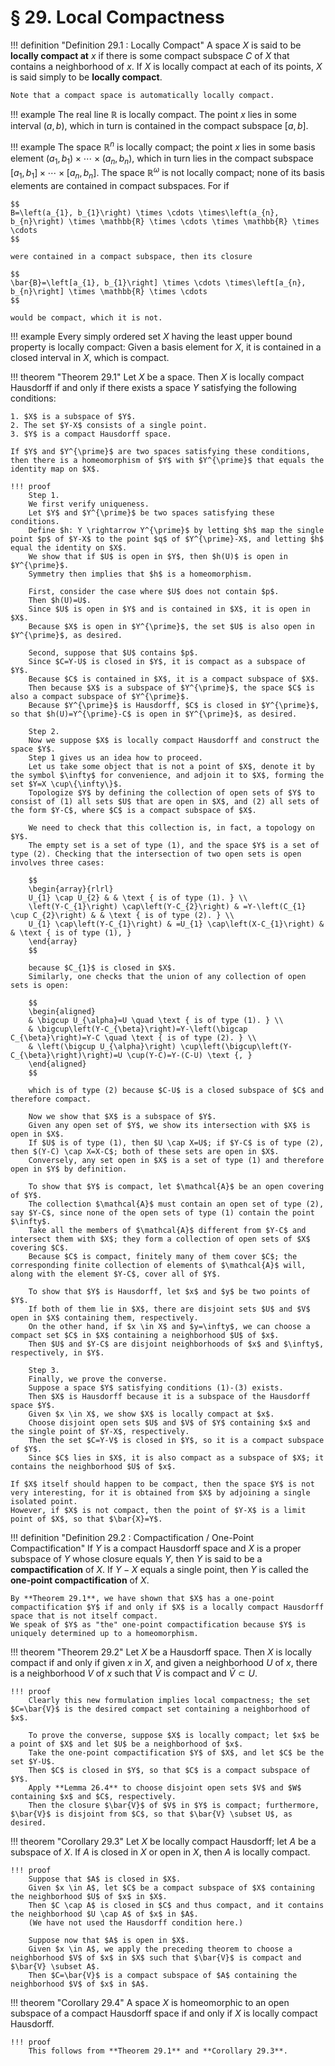 # § 29. Local Compactness

!!! definition "Definition 29.1 : Locally Compact"
    A space $X$ is said to be **locally compact at** $x$ if there is some compact subspace $C$ of $X$ that contains a neighborhood of $x$.
    If $X$ is locally compact at each of its points, $X$ is said simply to be **locally compact**.

    Note that a compact space is automatically locally compact.

!!! example
    The real line $\mathbb{R}$ is locally compact.
    The point $x$ lies in some interval $(a, b)$, which in turn is contained in the compact subspace $[a, b]$.

!!! example
    The space $\mathbb{R}^{n}$ is locally compact; the point $x$ lies in some basis element $\left(a_{1}, b_{1}\right) \times \cdots \times\left(a_{n}, b_{n}\right)$, which in turn lies in the compact subspace $\left[a_{1}, b_{1}\right] \times \cdots \times\left[a_{n}, b_{n}\right]$.
    The space $\mathbb{R}^{\omega}$ is not locally compact; none of its basis elements are contained in compact subspaces. For if

    $$
    B=\left(a_{1}, b_{1}\right) \times \cdots \times\left(a_{n}, b_{n}\right) \times \mathbb{R} \times \cdots \times \mathbb{R} \times \cdots
    $$
    
    were contained in a compact subspace, then its closure

    $$
    \bar{B}=\left[a_{1}, b_{1}\right] \times \cdots \times\left[a_{n}, b_{n}\right] \times \mathbb{R} \times \cdots
    $$

    would be compact, which it is not.

!!! example
    Every simply ordered set $X$ having the least upper bound property is locally compact: Given a basis element for $X$, it is contained in a closed interval in $X$, which is compact.

!!! theorem "Theorem 29.1"
    Let $X$ be a space.
    Then $X$ is locally compact Hausdorff if and only if there exists a space $Y$ satisfying the following conditions:

    1. $X$ is a subspace of $Y$.
    2. The set $Y-X$ consists of a single point.
    3. $Y$ is a compact Hausdorff space.

    If $Y$ and $Y^{\prime}$ are two spaces satisfying these conditions, then there is a homeomorphism of $Y$ with $Y^{\prime}$ that equals the identity map on $X$.

    !!! proof
        Step 1.  
        We first verify uniqueness.
        Let $Y$ and $Y^{\prime}$ be two spaces satisfying these conditions.
        Define $h: Y \rightarrow Y^{\prime}$ by letting $h$ map the single point $p$ of $Y-X$ to the point $q$ of $Y^{\prime}-X$, and letting $h$ equal the identity on $X$.
        We show that if $U$ is open in $Y$, then $h(U)$ is open in $Y^{\prime}$.
        Symmetry then implies that $h$ is a homeomorphism.

        First, consider the case where $U$ does not contain $p$.
        Then $h(U)=U$.
        Since $U$ is open in $Y$ and is contained in $X$, it is open in $X$.
        Because $X$ is open in $Y^{\prime}$, the set $U$ is also open in $Y^{\prime}$, as desired.

        Second, suppose that $U$ contains $p$.
        Since $C=Y-U$ is closed in $Y$, it is compact as a subspace of $Y$.
        Because $C$ is contained in $X$, it is a compact subspace of $X$.
        Then because $X$ is a subspace of $Y^{\prime}$, the space $C$ is also a compact subspace of $Y^{\prime}$.
        Because $Y^{\prime}$ is Hausdorff, $C$ is closed in $Y^{\prime}$, so that $h(U)=Y^{\prime}-C$ is open in $Y^{\prime}$, as desired.

        Step 2.  
        Now we suppose $X$ is locally compact Hausdorff and construct the space $Y$.
        Step 1 gives us an idea how to proceed.
        Let us take some object that is not a point of $X$, denote it by the symbol $\infty$ for convenience, and adjoin it to $X$, forming the set $Y=X \cup\{\infty\}$.
        Topologize $Y$ by defining the collection of open sets of $Y$ to consist of (1) all sets $U$ that are open in $X$, and (2) all sets of the form $Y-C$, where $C$ is a compact subspace of $X$.

        We need to check that this collection is, in fact, a topology on $Y$.
        The empty set is a set of type (1), and the space $Y$ is a set of type (2). Checking that the intersection of two open sets is open involves three cases:

        $$
        \begin{array}{rlrl}
        U_{1} \cap U_{2} & & \text { is of type (1). } \\
        \left(Y-C_{1}\right) \cap\left(Y-C_{2}\right) & =Y-\left(C_{1} \cup C_{2}\right) & & \text { is of type (2). } \\
        U_{1} \cap\left(Y-C_{1}\right) & =U_{1} \cap\left(X-C_{1}\right) & & \text { is of type (1), }
        \end{array}
        $$

        because $C_{1}$ is closed in $X$.
        Similarly, one checks that the union of any collection of open sets is open:

        $$
        \begin{aligned}
        & \bigcup U_{\alpha}=U \quad \text { is of type (1). } \\
        & \bigcup\left(Y-C_{\beta}\right)=Y-\left(\bigcap C_{\beta}\right)=Y-C \quad \text { is of type (2). } \\
        & \left(\bigcup U_{\alpha}\right) \cup\left(\bigcup\left(Y-C_{\beta}\right)\right)=U \cup(Y-C)=Y-(C-U) \text {, }
        \end{aligned}
        $$

        which is of type (2) because $C-U$ is a closed subspace of $C$ and therefore compact.

        Now we show that $X$ is a subspace of $Y$.
        Given any open set of $Y$, we show its intersection with $X$ is open in $X$.
        If $U$ is of type (1), then $U \cap X=U$; if $Y-C$ is of type (2), then $(Y-C) \cap X=X-C$; both of these sets are open in $X$.
        Conversely, any set open in $X$ is a set of type (1) and therefore open in $Y$ by definition.

        To show that $Y$ is compact, let $\mathcal{A}$ be an open covering of $Y$.
        The collection $\mathcal{A}$ must contain an open set of type (2), say $Y-C$, since none of the open sets of type (1) contain the point $\infty$.
        Take all the members of $\mathcal{A}$ different from $Y-C$ and intersect them with $X$; they form a collection of open sets of $X$ covering $C$.
        Because $C$ is compact, finitely many of them cover $C$; the corresponding finite collection of elements of $\mathcal{A}$ will, along with the element $Y-C$, cover all of $Y$.

        To show that $Y$ is Hausdorff, let $x$ and $y$ be two points of $Y$.
        If both of them lie in $X$, there are disjoint sets $U$ and $V$ open in $X$ containing them, respectively.
        On the other hand, if $x \in X$ and $y=\infty$, we can choose a compact set $C$ in $X$ containing a neighborhood $U$ of $x$.
        Then $U$ and $Y-C$ are disjoint neighborhoods of $x$ and $\infty$, respectively, in $Y$.

        Step 3.  
        Finally, we prove the converse.
        Suppose a space $Y$ satisfying conditions (1)-(3) exists.
        Then $X$ is Hausdorff because it is a subspace of the Hausdorff space $Y$.
        Given $x \in X$, we show $X$ is locally compact at $x$.
        Choose disjoint open sets $U$ and $V$ of $Y$ containing $x$ and the single point of $Y-X$, respectively.
        Then the set $C=Y-V$ is closed in $Y$, so it is a compact subspace of $Y$.
        Since $C$ lies in $X$, it is also compact as a subspace of $X$; it contains the neighborhood $U$ of $x$.
    
    If $X$ itself should happen to be compact, then the space $Y$ is not very interesting, for it is obtained from $X$ by adjoining a single isolated point.
    However, if $X$ is not compact, then the point of $Y-X$ is a limit point of $X$, so that $\bar{X}=Y$.

!!! definition "Definition 29.2 : Compactification / One-Point Compactification"
    If $Y$ is a compact Hausdorff space and $X$ is a proper subspace of $Y$ whose closure equals $Y$, then $Y$ is said to be a **compactification** of $X$. If $Y-X$ equals a single point, then $Y$ is called the **one-point compactification** of $X$.

    By **Theorem 29.1**, we have shown that $X$ has a one-point compactification $Y$ if and only if $X$ is a locally compact Hausdorff space that is not itself compact.
    We speak of $Y$ as "the" one-point compactification because $Y$ is uniquely determined up to a homeomorphism.

!!! theorem "Theorem 29.2"
    Let $X$ be a Hausdorff space.
    Then $X$ is locally compact if and only if given $x$ in $X$, and given a neighborhood $U$ of $x$, there is a neighborhood $V$ of $x$ such that $\bar{V}$ is compact and $\bar{V} \subset U$.

    !!! proof
        Clearly this new formulation implies local compactness; the set $C=\bar{V}$ is the desired compact set containing a neighborhood of $x$.
        
        To prove the converse, suppose $X$ is locally compact; let $x$ be a point of $X$ and let $U$ be a neighborhood of $x$.
        Take the one-point compactification $Y$ of $X$, and let $C$ be the set $Y-U$.
        Then $C$ is closed in $Y$, so that $C$ is a compact subspace of $Y$.
        Apply **Lemma 26.4** to choose disjoint open sets $V$ and $W$ containing $x$ and $C$, respectively.
        Then the closure $\bar{V}$ of $V$ in $Y$ is compact; furthermore, $\bar{V}$ is disjoint from $C$, so that $\bar{V} \subset U$, as desired.

!!! theorem "Corollary 29.3"
    Let $X$ be locally compact Hausdorff; let $A$ be a subspace of $X$.
    If $A$ is closed in $X$ or open in $X$, then $A$ is locally compact.

    !!! proof
        Suppose that $A$ is closed in $X$.
        Given $x \in A$, let $C$ be a compact subspace of $X$ containing the neighborhood $U$ of $x$ in $X$.
        Then $C \cap A$ is closed in $C$ and thus compact, and it contains the neighborhood $U \cap A$ of $x$ in $A$.
        (We have not used the Hausdorff condition here.)

        Suppose now that $A$ is open in $X$.
        Given $x \in A$, we apply the preceding theorem to choose a neighborhood $V$ of $x$ in $X$ such that $\bar{V}$ is compact and $\bar{V} \subset A$.
        Then $C=\bar{V}$ is a compact subspace of $A$ containing the neighborhood $V$ of $x$ in $A$.
    
!!! theorem "Corollary 29.4"
    A space $X$ is homeomorphic to an open subspace of a compact Hausdorff space if and only if $X$ is locally compact Hausdorff.

    !!! proof
        This follows from **Theorem 29.1** and **Corollary 29.3**.